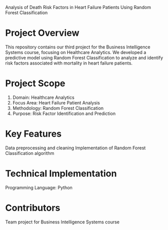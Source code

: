 Analysis of Death Risk Factors in Heart Failure Patients Using Random Forest Classification
# Project Overview
This repository contains our third project for the Business Intelligence Systems course, focusing on Healthcare Analytics. We developed a predictive model using Random Forest Classification to analyze and identify risk factors associated with mortality in heart failure patients.

# Project Scope
1. Domain: Healthcare Analytics
2. Focus Area: Heart Failure Patient Analysis
3. Methodology: Random Forest Classification
4. Purpose: Risk Factor Identification and Prediction

# Key Features
Data preprocessing and cleaning
Implementation of Random Forest Classification algorithm

# Technical Implementation
Programming Language: Python

# Contributors
Team project for Business Intelligence Systems course
